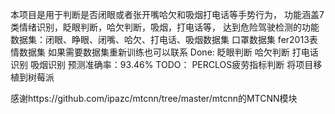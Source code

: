 本项目是用于判断是否闭眼或者张开嘴哈欠和吸烟打电话等手势行为，
功能涵盖7类情绪识别，眨眼判断，哈欠判断，吸烟，打电话等，
达到危险驾驶检测的功能
数据集：闭眼、睁眼、闭嘴、哈欠、打电话、吸烟数据集
        口罩数据集
        fer2013表情数据集
如果需要数据集重新训练也可以联系
Done:
眨眼判断
哈欠判断
打电话识别
吸烟识别
预测准确率：93.46%
TODO：
PERCLOS疲劳指标判断
将项目移植到树莓派


感谢https://github.com/ipazc/mtcnn/tree/master/mtcnn的MTCNN模块
